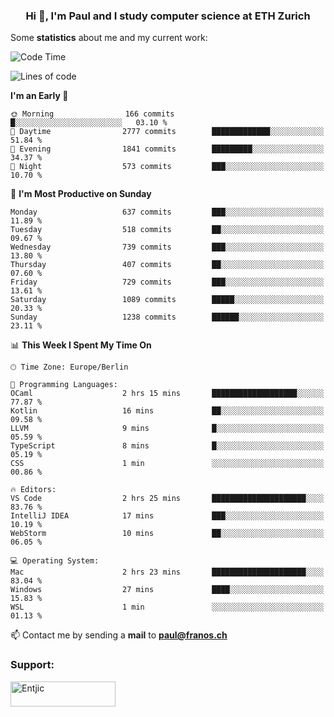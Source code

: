<h3 align="center">Hi 👋, I'm Paul and I study computer science at ETH Zurich</h3>


Some **statistics** about me and my current work:

<!--START_SECTION:waka-->
![Code Time](http://img.shields.io/badge/Code%20Time-1%2C580%20hrs%2024%20mins-blue)

![Lines of code](https://img.shields.io/badge/From%20Hello%20World%20I%27ve%20Written-2.8%20million%20lines%20of%20code-blue)

**I'm an Early 🐤** 

```text
🌞 Morning                166 commits         █░░░░░░░░░░░░░░░░░░░░░░░░   03.10 % 
🌆 Daytime                2777 commits        █████████████░░░░░░░░░░░░   51.84 % 
🌃 Evening                1841 commits        █████████░░░░░░░░░░░░░░░░   34.37 % 
🌙 Night                  573 commits         ███░░░░░░░░░░░░░░░░░░░░░░   10.70 % 
```
📅 **I'm Most Productive on Sunday** 

```text
Monday                   637 commits         ███░░░░░░░░░░░░░░░░░░░░░░   11.89 % 
Tuesday                  518 commits         ██░░░░░░░░░░░░░░░░░░░░░░░   09.67 % 
Wednesday                739 commits         ███░░░░░░░░░░░░░░░░░░░░░░   13.80 % 
Thursday                 407 commits         ██░░░░░░░░░░░░░░░░░░░░░░░   07.60 % 
Friday                   729 commits         ███░░░░░░░░░░░░░░░░░░░░░░   13.61 % 
Saturday                 1089 commits        █████░░░░░░░░░░░░░░░░░░░░   20.33 % 
Sunday                   1238 commits        ██████░░░░░░░░░░░░░░░░░░░   23.11 % 
```


📊 **This Week I Spent My Time On** 

```text
🕑︎ Time Zone: Europe/Berlin

💬 Programming Languages: 
OCaml                    2 hrs 15 mins       ███████████████████░░░░░░   77.87 % 
Kotlin                   16 mins             ██░░░░░░░░░░░░░░░░░░░░░░░   09.58 % 
LLVM                     9 mins              █░░░░░░░░░░░░░░░░░░░░░░░░   05.59 % 
TypeScript               8 mins              █░░░░░░░░░░░░░░░░░░░░░░░░   05.19 % 
CSS                      1 min               ░░░░░░░░░░░░░░░░░░░░░░░░░   00.86 % 

🔥 Editors: 
VS Code                  2 hrs 25 mins       █████████████████████░░░░   83.76 % 
IntelliJ IDEA            17 mins             ███░░░░░░░░░░░░░░░░░░░░░░   10.19 % 
WebStorm                 10 mins             ██░░░░░░░░░░░░░░░░░░░░░░░   06.05 % 

💻 Operating System: 
Mac                      2 hrs 23 mins       █████████████████████░░░░   83.04 % 
Windows                  27 mins             ████░░░░░░░░░░░░░░░░░░░░░   15.83 % 
WSL                      1 min               ░░░░░░░░░░░░░░░░░░░░░░░░░   01.13 % 
```


<!--END_SECTION:waka-->

📫 Contact me by sending a **mail** to **paul@franos.ch**

<h3 align="left">Support:</h3>
<p><a href="https://ko-fi.com/Entjic"> <img align="left" src="https://cdn.ko-fi.com/cdn/kofi3.png?v=3" height="40" width="168" alt="Entjic" /></a></p>
